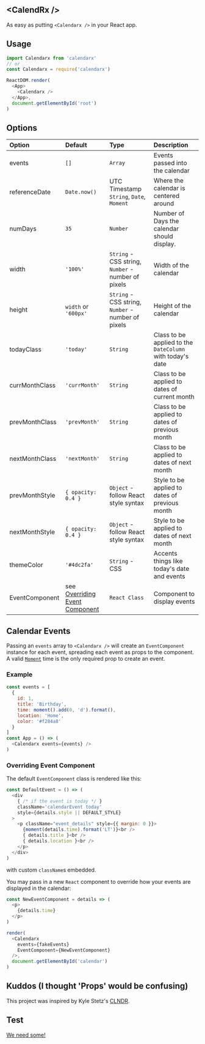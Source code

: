 ## &lt;CalendRx /&gt;

As easy as putting `<Calendarx />` in your React app.

## Usage
```javascript
import Calendarx from 'calendarx'
// or
const Calendarx = require('calendarx')

ReactDOM.render(
  <App>
    <Calendarx />
  </App>,
  document.getElementById('root')
)
```

## Options

| Option         | Default              |  Type              |  Description              |
| :------------- | :-------------       | :-------------     | :-------------            |
| events         | `[]`                 | `Array`            | Events passed into the calendar |
| referenceDate  | `Date.now()`         | UTC Timestamp `String`, `Date`, `Moment` | Where the calendar is centered around |
| numDays        | `35`                 | `Number`           | Number of Days the calendar should display.                 |
| width          | `'100%'`             | `String` - CSS string, `Number` - number of pixels | Width of the calendar       |
| height         | `width` or `'600px'` | `String` - CSS string, `Number` - number of pixels | Height of the calendar      |
| todayClass     | `'today'`            | `String`           | Class to be applied to the `DateColumn` with today's date   |
| currMonthClass | `'currMonth'`        | `String`           | Class to be applied to dates of current month               |
| prevMonthClass | `'prevMonth'`        | `String`           | Class to be applied to dates of previous month              |
| nextMonthClass | `'nextMonth'`        | `String`           | Class to be applied to dates of next month                  |
| prevMonthStyle | `{ opacity: 0.4 }`   | `Object` - follow React style syntax | Style to be applied to dates of previous month |
| nextMonthStyle | `{ opacity: 0.4 }`   | `Object` - follow React style syntax | Style to be applied to dates of next month |
| themeColor     | `'#4dc2fa'`          | `String` - CSS     | Accents things like today's date and events                  |
| EventComponent | see [Overriding Event Component](#overriding-event-component) | `React Class` | Component to display events |        

## Calendar Events
Passing an `events` array to `<Calendarx />` will create an `EventComponent`
instance for each event, spreading each event as props to the component.
A valid [`Moment`](http://momentjs.com/docs) time is the only required prop to create an event.

### Example
```javascript
const events = [
  {
    id: 1,
    title: 'Birthday',
    time: moment().add(0, 'd').format(),
    location: 'Home',
    color: '#f284a8'
  }
]
const App = () => (
  <Calendarx events={events} />
)
```

### Overriding Event Component
The default `EventComponent` class is rendered like this:
```javascript
const DefaultEvent = () => (
  <div
    { /* if the event is today */ }
    className='calendarEvent today'
    style={details.style || DEFAULT_STYLE}
  >
    <p className="event_details" style={{ margin: 0 }}>
      {moment(details.time).format('LT')}<br />
      { details.title }<br />
      { details.location }<br />
    </p>
  </div>
)
```
with custom `className`s embedded.

You may pass in a new `React` component to override how your events are displayed in the calendar:
```javascript
const NewEventComponent = details => (
  <p>
    {details.time}
  </p>
)

render(
  <Calendarx
    events={fakeEvents}
    EventComponent={NewEventComponent}
  />,
  document.getElementById('calendar')
)
```

## Kuddos (I thought 'Props' would be confusing)
This project was inspired by Kyle Stetz's [CLNDR](http://kylestetz.github.io/CLNDR/).

## Test
[We need some!](https://github.com/mfix22/calendarx/issues/1)
